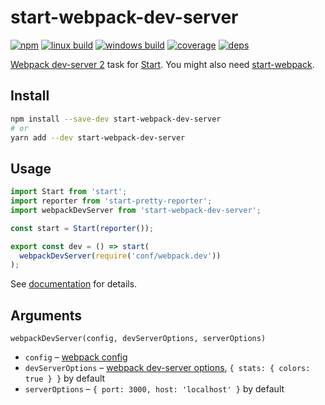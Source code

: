 # start-webpack-dev-server

[![npm](https://img.shields.io/npm/v/start-webpack-dev-server.svg?style=flat-square)](https://www.npmjs.com/package/start-webpack-dev-server)
[![linux build](https://img.shields.io/travis/start-runner/webpack-dev-server/master.svg?label=linux&style=flat-square)](https://travis-ci.org/start-runner/webpack-dev-server)
[![windows build](https://img.shields.io/appveyor/ci/start-runner/webpack-dev-server/master.svg?label=windows&style=flat-square)](https://ci.appveyor.com/project/start-runner/webpack-dev-server)
[![coverage](https://img.shields.io/codecov/c/github/start-runner/webpack-dev-server/master.svg?style=flat-square)](https://codecov.io/github/start-runner/webpack-dev-server)
[![deps](https://img.shields.io/gemnasium/start-runner/webpack-dev-server.svg?style=flat-square)](https://gemnasium.com/start-runner/webpack-dev-server)

[Webpack dev-server 2](https://webpack.js.org/) task for [Start](https://github.com/start-runner/start). You might also need [start-webpack](https://github.com/start-runner/webpack).

## Install

```sh
npm install --save-dev start-webpack-dev-server
# or
yarn add --dev start-webpack-dev-server
```

## Usage

```js
import Start from 'start';
import reporter from 'start-pretty-reporter';
import webpackDevServer from 'start-webpack-dev-server';

const start = Start(reporter());

export const dev = () => start(
  webpackDevServer(require('conf/webpack.dev'))
);
```

See [documentation](https://github.com/start-runner/start#readme) for details.

## Arguments

`webpackDevServer(config, devServerOptions, serverOptions)`

* `config` – [webpack config](https://webpack.js.org/configuration/)
* `devServerOptions` – [webpack dev-server options](https://webpack.github.io/docs/webpack-dev-server.html#api), `{ stats: { colors: true } }` by default
* `serverOptions` – `{ port: 3000, host: 'localhost' }` by default
